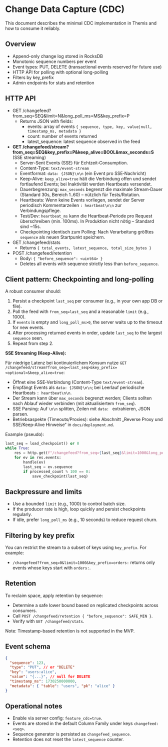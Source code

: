 # Change Data Capture (CDC)

This document describes the minimal CDC implementation in Themis and how to consume it reliably.

## Overview

- Append-only change log stored in RocksDB
- Monotonic sequence numbers per event
- Event types: PUT, DELETE (transactional events reserved for future use)
- HTTP API for polling with optional long-polling
- Filters by key_prefix
- Admin endpoints for stats and retention

## HTTP API

- GET /changefeed?from_seq=SEQ&limit=N&long_poll_ms=MS&key_prefix=P
  - Returns JSON with fields:
    - events: array of events `{ sequence, type, key, value|null, timestamp_ms, metadata }`
    - count: number of events returned
    - latest_sequence: latest sequence observed in the feed
- **GET /changefeed/stream?from_seq=SEQ&key_prefix=P&keep_alive=BOOL&max_seconds=S** (SSE streaming)
  - Server-Sent Events (SSE) für Echtzeit‑Consumption.
  - Content-Type: `text/event-stream`
  - Eventformat: `data: {JSON}\n\n` (ein Event pro SSE‑Nachricht)
  - Keep‑Alive: `keep_alive=true` hält die Verbindung offen und sendet fortlaufend Events; bei Inaktivität werden Heartbeats versendet.
  - Dauerbegrenzung: `max_seconds` begrenzt die maximale Stream‑Dauer (Standard 30s, Bereich 1..60) – nützlich für Tests/Rotation.
  - Heartbeats: Wenn keine Events vorliegen, sendet der Server periodisch Kommentarzeilen `: heartbeat\n\n` zur Verbindungspflege.
  - Test/Dev: `heartbeat_ms` kann die Heartbeat‑Periode pro Request überschreiben (min. 100ms). In Produktion nicht nötig – Standard sind ~15s.
  - Checkpointing identisch zum Polling: Nach Verarbeitung größtes `sequence` als neuen Startpunkt speichern.
- GET /changefeed/stats
  - Returns `{ total_events, latest_sequence, total_size_bytes }`
- POST /changefeed/retention
  - Body: `{ "before_sequence": <uint64> }`
  - Deletes all events with sequence strictly less than `before_sequence`.

## Client pattern: Checkpointing and long-polling

A robust consumer should:

1. Persist a checkpoint `last_seq` per consumer (e.g., in your own app DB or file).
2. Poll the feed with `from_seq=last_seq` and a reasonable `limit` (e.g., 1000).
3. If `events` is empty and `long_poll_ms>0`, the server waits up to the timeout for new events.
4. After processing returned events in order, update `last_seq` to the largest `sequence` seen.
5. Repeat from step 2.

**SSE Streaming (Keep‑Alive):**

Für niedrige Latenz bei kontinuierlichem Konsum nutze `GET /changefeed/stream?from_seq=<last_seq>&key_prefix=<optional>&keep_alive=true`:

- Öffnet eine SSE‑Verbindung (Content‑Type `text/event-stream`).
- Empfängt Events als `data: {JSON}\n\n`; bei Leerlauf periodische Heartbeats `: heartbeat\n\n`.
- Der Stream kann über `max_seconds` begrenzt werden; Clients sollten nach Ablauf wieder verbinden (mit aktualisiertem `from_seq`).
- SSE Parsing: Auf `\n\n` splitten, Zeilen mit `data: ` extrahieren, JSON parsen.
- Betriebsaspekte (Timeouts/Proxies): siehe Abschnitt „Reverse Proxy und SSE/Keep‑Alive Hinweise“ in `docs/deployment.md`.

Example (pseudo):

```python
last_seq = load_checkpoint() or 0
while True:
    res = http.get(f"/changefeed?from_seq={last_seq}&limit=1000&long_poll_ms=10000")
    for ev in res.events:
        handle(ev)
        last_seq = ev.sequence
        if processed_count % 100 == 0:
            save_checkpoint(last_seq)
```

## Backpressure and limits

- Use a bounded `limit` (e.g., 1000) to control batch size.
- If the producer rate is high, loop quickly and persist checkpoints regularly.
- If idle, prefer `long_poll_ms` (e.g., 10 seconds) to reduce request churn.

## Filtering by key prefix

You can restrict the stream to a subset of keys using `key_prefix`. For example:

- `/changefeed?from_seq=0&limit=1000&key_prefix=orders:` returns only events whose keys start with `orders:`.

## Retention

To reclaim space, apply retention by sequence:

- Determine a safe lower bound based on replicated checkpoints across consumers.
- Call `POST /changefeed/retention { "before_sequence": SAFE_MIN }`.
- Verify with `GET /changefeed/stats`.

Note: Timestamp-based retention is not supported in the MVP.

## Event schema

```json
{
  "sequence": 123,
  "type": "PUT", // or "DELETE"
  "key": "users:alice",
  "value": "{...}", // null for DELETE
  "timestamp_ms": 1730250000000,
  "metadata": { "table": "users", "pk": "alice" }
}
```

## Operational notes

- Enable via server config: `feature_cdc=true`.
- Events are stored in the default Column Family under keys `changefeed:<seq>`.
- Sequence generator is persisted as `changefeed_sequence`.
- Retention does not reset the `latest_sequence` counter.
